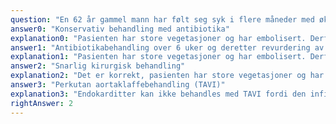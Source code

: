```yaml
---
question: "En 62 år gammel mann har følt seg syk i flere måneder med økt temperatur, nattesvette og økende tungpust. Ved auskultasjon finnes en ny bilyd på hjertet og splinter blødninger. Pasienten henvises til kardiolog, og ekko-doppler undersøkelse viser forandringer i aortaklaffen med aortaklaffeinsuffisiens grad II av IV og vegetasjoner med en lengde på 1,5 cm. Ultralyd av abdomen gir mistanke om en miltemboli. Hvilken behandling skal pasienten henvises til?"
answer0: "Konservativ behandling med antibiotika"
explanation0: "Pasienten har store vegetasjoner og har embolisert. Derfor foreligger en operasjonsindikasjon."
answer1: "Antibiotikabehandling over 6 uker og deretter revurdering av operasjonsindikasjon"
explanation1: "Pasienten har store vegetasjoner og har embolisert. Derfor foreligger en operasjonsindikasjon."
answer2: "Snarlig kirurgisk behandling"
explanation2: "Det er korrekt, pasienten har store vegetasjoner og har embolisert. Derfor foreligger en operasjonsindikasjon."
answer3: "Perkutan aortaklaffebehandling (TAVI)"
explanation3: "Endokarditter kan ikke behandles med TAVI fordi den infiserte klaffen vil ikke kunne fjernes med TAVI."
rightAnswer: 2
---
```

